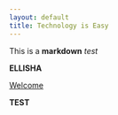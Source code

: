 ```yaml
---
layout: default
title: Technology is Easy
---
```


This is a **markdown** *test*

**ELLISHA**

[Welcome](/technologyiseasy/2021/05/29/welcome.html)

**TEST**
